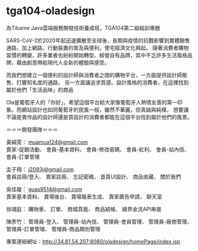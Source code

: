 # tga104-oladesign
為Tibame Java雲端服務開發技術養成班，TGA104第二組結訓專題

SARS-CoV-2於2020年起迅速擴散至全球後，長期與疫情的抗戰影響到實體銷售通路，加上網路、行動裝置的普及與便利，使宅經濟文化興起。 隨著消費者購物習慣的轉變，許多業者也紛紛開始轉型、經營自有品牌，其中不乏許多生活風格品牌，藉由創意帶給現代人全新的體驗與感受。

而我們想建立一個便利的設計師與消費者之間的購物平台，一方面提供設計師販售、打響知名度的通路， 另一方面讓追求質感、設計風格的消費者，在這裡找到屬於他們「生活品味」的商品

Ola是葡萄牙人的「你好」，希望這個平台給大家像葡萄牙人熱情友善的第一印象。而網站設計也如同葡萄牙的民風一般，雖然不華麗，但真誠與純樸， 想要讓不論是賣作品的設計師還是買設計的消費者都能在這個平台找到屬於他們的風景。

＝＝＝開發團隊＝＝＝

黃絹雯： muamua124@gmail.com  
賣家-促銷活動、 會員-基本資料、 會員-修改密碼、 會員-紅利、 會員-站內信、 會員-訂單管理

孟子翔： j2093j@gmail.com  
會員註冊/登入、 賣家註冊、 忘記密碼、 首頁UI設計、 商品收藏、 關於我們

吳佳璇： guas9514@gmail.com   
賣家基本資料、 賣場後台、 賣場報表生成、 賣家廣告申請、 聊天室

徐翊庭： 購物車、 訂單、 商城頁面、 商品結帳、 綠界金流API串接

陳彥竹： 管理員-登入、 管理員-站內信、 管理員-會員管理、 管理員-廠商管理、 管理員-訂單管理、 管理員-商品類別管理

專案連結網址：http://34.81.54.207:8080/oladesign/homePage/index.jsp
